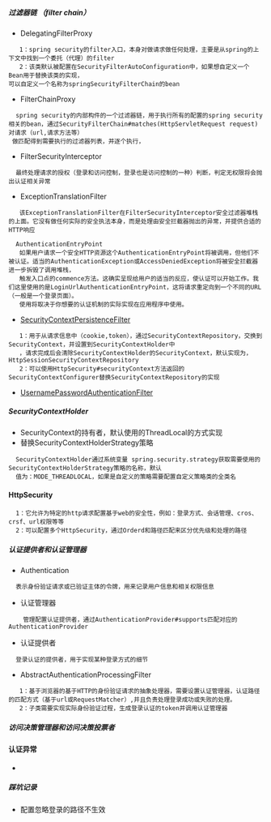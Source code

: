 
##### 过滤器链 （filter chain）
- DelegatingFilterProxy 
```
   1：spring security的filter入口，本身对做请求做任何处理，主要是从spring的上下文中找到一个委托（代理）的filter
   2：该类默认被配置在SecurityFilterAutoConfiguration中，如果想自定义一个Bean用于替换该类的实现，
可以自定义一个名称为springSecurityFilterChain的bean
```
- FilterChainProxy    
```
  spring security的内部构件的一个过滤器链，用于执行所有的配置的spring security相关的bean，通过SecurityFilterChain#matches(HttpServletRequest request)对请求（url,请求方法等）
 做匹配得到需要执行的过滤器列表，并逐个执行，
```
- FilterSecurityInterceptor
```
  最终处理请求的授权（登录和访问控制，登录也是访问控制的一种）判断，判定无权限将会抛出认证相关异常
```
- ExceptionTranslationFilter
```
   该ExceptionTranslationFilter在FilterSecurityInterceptor安全过滤器堆栈的上面。它没有做任何实际的安全执法本身，而是处理由安全拦截器抛出的异常，并提供合适的HTTP响应
   
  AuthenticationEntryPoint
   如果用户请求一个安全HTTP资源这个AuthenticationEntryPoint将被调用，但他们不被认证。适当的AuthenticationException或AccessDeniedException将被安全拦截器进一步拆毁了调用堆栈，
   触发入口点的commence方法。这确实呈现给用户的适当的反应，使认证可以开始工作。我们这里使用的是LoginUrlAuthenticationEntryPoint，这将请求重定向到一个不同的URL（一般是一个登录页面）。
   使用将取决于你想要的认证机制的实际实现在应用程序中使用。
```
- [SecurityContextPersistenceFilter](https://www.springcloud.cc/spring-security-zhcn.html#security-context-persistence-filter)
```
   1：用于从请求信息中（cookie,token），通过SecurityContextRepository，交换到SecurityContext，并设置到SecurityContextHolder中
   ，请求完成后会清除SecurityContextHolder的SecurityContext，默认实现为，HttpSessionSecurityContextRepository
   2：可以使用HttpSecurity#securityContext方法返回的SecurityContextConfigurer替换SecurityContextRepository的实现
```  
- [UsernamePasswordAuthenticationFilter](https://www.springcloud.cc/spring-security-zhcn.html#form-login-filter)


##### SecurityContextHolder
- SecurityContext的持有者，默认使用的ThreadLocal的方式实现
- 替换SecurityContextHolderStrategy策略
```
  SecurityContextHolder通过系统变量 spring.security.strategy获取需要使用的SecurityContextHolderStrategy策略的名称，默认
  值为：MODE_THREADLOCAL，如果是自定义的策略需要配置自定义策略类的全类名
```

#### HttpSecurity
```
  1：它允许为特定的http请求配置基于web的安全性，例如：登录方式、会话管理、cros、crsf、url权限等等
  2：可以配置多个HttpSecurity，通过Orderd和路径匹配来区分优先级和处理的路径
```

##### 认证提供者和认证管理器
- Authentication
```
  表示身份验证请求或已验证主体的令牌，用来记录用户信息和相关权限信息
```
- 认证管理器
```
    管理配置认证提供者，通过AuthenticationProvider#supports匹配对应的AuthenticationProvider
```
- 认证提供者
```
  登录认证的提供者，用于实现某种登录方式的细节 
```
- AbstractAuthenticationProcessingFilter
```
   1：基于浏览器的基于HTTP的身份验证请求的抽象处理器，需要设置认证管理器，认证路径的匹配方式（基于url或RequestMatcher）,并且负责处理登录成功或失败的处理。
   2：子类需要实现实际身份验证过程，生成登录认证的token并调用认证管理器
```

##### 访问决策管理器和访问决策投票者



#### 认证异常
- 



##### 踩坑记录
- 配置忽略登录的路径不生效

